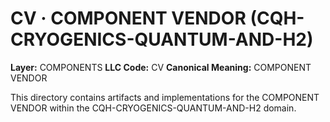 # CV · COMPONENT VENDOR (CQH-CRYOGENICS-QUANTUM-AND-H2)

**Layer:** COMPONENTS
**LLC Code:** CV
**Canonical Meaning:** COMPONENT VENDOR

This directory contains artifacts and implementations for the COMPONENT VENDOR within the CQH-CRYOGENICS-QUANTUM-AND-H2 domain.
